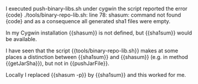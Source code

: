 I executed push-binary-libs.sh under cygwin the script reported the error 
{code}
./tools/binary-repo-lib.sh: line 78: shasum: command not found
{code}
and as a consequence all generated sha1 files were empty.

In my Cygwin installation {{shasum}} is not defined, but {{sha1sum}} would be available.


I have seen that the script {{tools/binary-repo-lib.sh}} makes at some places a distinction between {{sha1sum}} and {{shasum}} (e.g. in method {{getJarSha}}), but not in {{pushJarFile}}.

Locally I replaced {{shasum -p}} by {{sha1sum}} and this worked for me.

